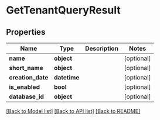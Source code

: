 # GetTenantQueryResult

## Properties
Name | Type | Description | Notes
------------ | ------------- | ------------- | -------------
**name** | **object** |  | [optional] 
**short_name** | **object** |  | [optional] 
**creation_date** | **datetime** |  | [optional] 
**is_enabled** | **bool** |  | [optional] 
**database_id** | **object** |  | [optional] 

[[Back to Model list]](../README.md#documentation-for-models) [[Back to API list]](../README.md#documentation-for-api-endpoints) [[Back to README]](../README.md)


